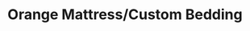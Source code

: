---
title: "Orange Mattress/Custom Bedding"
url: /clark/orange-mattress-custom-bedding/
shop: bed
---